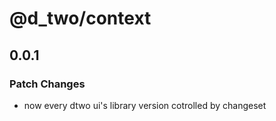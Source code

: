 # @d_two/context

## 0.0.1

### Patch Changes

- now every dtwo ui's library version cotrolled by changeset
